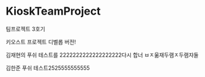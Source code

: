 # KioskTeamProject

팀프로젝트 3호기

키오스트 프로젝트 디벨롭 버전!

김재현의 푸쉬 테스트를 2222222222222222222다시 합너 ㅂㅈ욺재두램ㅈ두램쟈둘

김한준 푸쉬 테스트2525555555555
